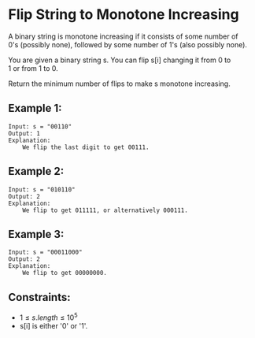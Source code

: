 # Flip String to Monotone Increasing

A binary string is monotone increasing if it consists of some number of  
0's (possibly none), followed by some number of 1's (also possibly none).

You are given a binary string s. You can flip s[i] changing it from 0 to  
1 or from 1 to 0.

Return the minimum number of flips to make s monotone increasing.

 

## Example 1:

    Input: s = "00110"
    Output: 1
    Explanation: 
        We flip the last digit to get 00111.

## Example 2:

    Input: s = "010110"
    Output: 2
    Explanation: 
        We flip to get 011111, or alternatively 000111.

## Example 3:

    Input: s = "00011000"
    Output: 2
    Explanation: 
        We flip to get 00000000.

 

## Constraints:

* $1 \le s.length \le 10^5$
* s[i] is either '0' or '1'.

